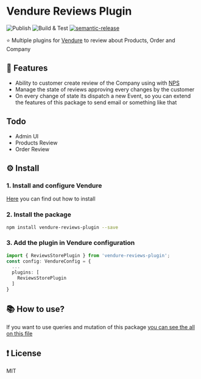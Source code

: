 # Vendure Reviews Plugin
![Publish](https://github.com/jonyw4/vendure-reviews-plugin/workflows/Publish/badge.svg?branch=master)
![Build & Test](https://github.com/jonyw4/vendure-reviews-plugin/workflows/Build%20&%20Test/badge.svg)
[![semantic-release](https://img.shields.io/badge/%20%20%F0%9F%93%A6%F0%9F%9A%80-semantic--release-e10079.svg)](https://github.com/semantic-release/semantic-release)

⭐ Multiple plugins for [Vendure](https://github.com/vendure-ecommerce/vendure) to review about Products, Order and Company

## 🌟 Features
- Ability to customer create review of the Company using with [NPS](https://en.wikipedia.org/wiki/Net_Promoter)
- Manage the state of reviews approving every changes by the customer
- On every change of state its dispatch a new Event, so you can extend the features of this package to send email or something like that

## Todo
- Admin UI
- Products Review
- Order Review

## ⚙️ Install
### 1. Install and configure Vendure
[Here](https://www.vendure.io/docs/getting-started/) you can find out how to install

### 2. Install the package
```bash
npm install vendure-reviews-plugin --save
```

### 3. Add the plugin in Vendure configuration
```typescript
import { ReviewsStorePlugin } from 'vendure-reviews-plugin';
const config: VendureConfig = {
  ...
  plugins: [
    ReviewsStorePlugin
  ]
}
```

## 📚 How to use?
If you want to use queries and mutation of this package [you can see the all on this file](https://github.com/jonyw4/vendure-reviews-plugin/tree/src/api/schema)

## ❗️ License
MIT 